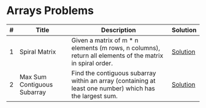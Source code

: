# Arrays Problems

| # | Title | Description | Solution |
|---| ----- | -------- | ----------- |
| 1 | Spiral Matrix | Given a matrix of m * n elements (m rows, n columns), return all elements of the matrix in spiral order. | [Solution](https://github.com/allenphilip93/interview-prep/arrays/SpiralMatrix.java) |
| 2 | Max Sum Contiguous Subarray | Find the contiguous subarray within an array (containing at least one number) which has the largest sum. | [Solution](https://github.com/allenphilip93/interview-prep/arrays/MaxSubArray.java) |